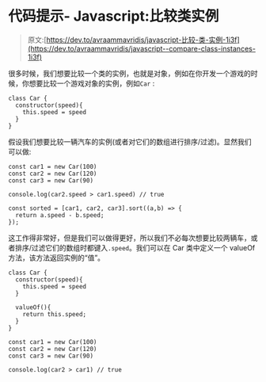 # 代码提示- Javascript:比较类实例

> 原文:[https://dev.to/avraammavridis/javascript-比较-类-实例-1i3f](https://dev.to/avraammavridis/javascript--compare-class-instances-1i3f)

很多时候，我们想要比较一个类的实例，也就是对象，例如在你开发一个游戏的时候，你想要比较一个游戏对象的实例，例如`Car` :

```
class Car {
  constructor(speed){
    this.speed = speed
  }
} 
```

假设我们想要比较一辆汽车的实例(或者对它们的数组进行排序/过滤)。显然我们可以做:

```
const car1 = new Car(100)
const car2 = new Car(120)
const car3 = new Car(90)

console.log(car2.speed > car1.speed) // true

const sorted = [car1, car2, car3].sort((a,b) => {
  return a.speed - b.speed;
}); 
```

这工作得非常好，但是我们可以做得更好，所以我们不必每次想要比较两辆车，或者排序/过滤它们的数组时都键入`.speed`。我们可以在 Car 类中定义一个 valueOf 方法，该方法返回实例的“值”。

```
class Car {
  constructor(speed){
    this.speed = speed
  }

  valueOf(){
    return this.speed;
  }
}

const car1 = new Car(100)
const car2 = new Car(120)
const car3 = new Car(90)

console.log(car2 > car1) // true 
```